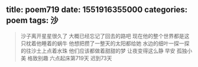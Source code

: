 title: poem719
date: 1551916355000
categories: poem
tags: 沙
---
> 沙子离开星星很久了
大概已经忘记了回去的路吧
现在他的整个世界都是这只枕着他睡着的蜗牛
他想把攒了一整天的太阳都给她
水边的细叶一探一探的往沙土上点着水珠
他们应该都做着甜甜的梦
让夜变得这么静
早安
孤独小美
格致别趣
六点起床第719天 迟到73天